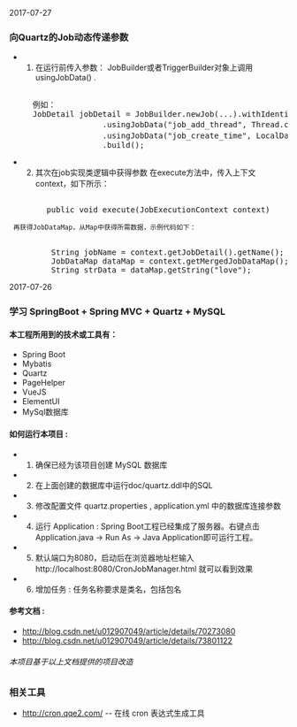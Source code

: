 2017-07-27
### 向Quartz的Job动态传递参数

* 1. 在运行前传入参数： JobBuilder或者TriggerBuilder对象上调用 usingJobData() .      

<pre> 
     例如：     
     JobDetail jobDetail = JobBuilder.newJob(...).withIdentity(jobClassName, jobGroupName)
                    .usingJobData("job_add_thread", Thread.currentThread().getName()) // 缺省参数 1
                    .usingJobData("job_create_time", LocalDateTime.now().toString()) // 缺省参数 2
                    .build();
</pre>



* 2. 其次在job实现类逻辑中获得参数
     在execute方法中，传入上下文context，如下所示：
<pre>      
        public void execute(JobExecutionContext context) 
</pre>      
     再获得JobDataMap，从Map中获得所需数据，示例代码如下：
      
<pre>  
         String jobName = context.getJobDetail().getName();
         JobDataMap dataMap = context.getMergedJobDataMap();
         String strData = dataMap.getString("love");
</pre>                  


2017-07-26

### 学习 SpringBoot + Spring MVC + Quartz + MySQL

#### 本工程所用到的技术或工具有：
* Spring Boot
* Mybatis
* Quartz
* PageHelper
* VueJS
* ElementUI
* MySql数据库


#### 如何运行本项目 :
* 1. 确保已经为该项目创建 MySQL 数据库
* 2. 在上面创建的数据库中运行doc/quartz.ddl中的SQL
* 3. 修改配置文件 quartz.properties , application.yml 中的数据库连接参数
* 4. 运行 Application : Spring Boot工程已经集成了服务器。右键点击 Application.java -> Run As -> Java Application即可运行工程。
* 5. 默认端口为8080，启动后在浏览器地址栏输入 http://localhost:8080/CronJobManager.html 就可以看到效果
* 6. 增加任务 : 任务名称要求是类名，包括包名


#### 参考文档 :
* http://blog.csdn.net/u012907049/article/details/70273080
* http://blog.csdn.net/u012907049/article/details/73801122

###### 本项目基于以上文档提供的项目改造

### 相关工具
* http://cron.qqe2.com/  -- 在线 cron 表达式生成工具


